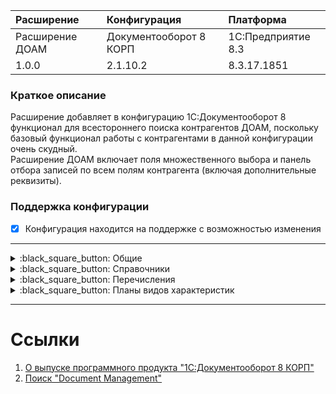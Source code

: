 | Расширение      | Конфигурация           | Платформа 
| :---            | :---                   | :--- 
| Расширение ДОАМ | Документооборот 8 КОРП | 1С:Предприятие 8.3 
| 1.0.0           | 2.1.10.2               | 8.3.17.1851 

### Краткое описание

Расширение добавляет в конфигурацию 1С:Документооборот 8 функционал для 
всестороннего поиска контрагентов ДОАМ, поскольку базовый функционал работы 
с контрагентами в данной конфигурации очень скудный.  
Расширение ДОАМ включает поля множественного выбора и панель отбора записей по 
всем полям контрагента (включая дополнительные реквизиты).

### Поддержка конфигурации

- [x] Конфигурация находится на поддержке с возможностью изменения

---
<details>
<summary>:black_square_button: Общие</summary><br />
  
  - Подсистемы  
    - [x] ОбновлениеИнформационнойБазыДокументооборот  
    - [ ] ДОАМ
  - Общие модули  
    - [x] ОбновлениеИнформационнойБазыДокументооборот  
    - [ ] ОбщийДОАМ
  - Общие картинки  
    - [ ] РазделУправлениеДОАМ  
    - [ ] РазделУправлениеДОАМ48
  
</details>
<details>
<summary>:black_square_button: Справочники</summary><br />

  - [x] Контрагенты

</details>
<details>
<summary>:black_square_button: Перечисления</summary><br />

  - [ ] СтадииВзаимодействия

</details>
<details>
<summary>:black_square_button: Планы видов характеристик  </summary><br />
  
  - [x] ДополнительныеРеквизитыИСведения
  
</details>

---
# Ссылки

1. [О выпуске программного продукта "1С:Документооборот 8 КОРП"](//1c.ru/news/info.jsp?id=12846)
2. [Поиск "Document Management"](//edt.1c.ru/search/?q=Document+Management&where=edt)

